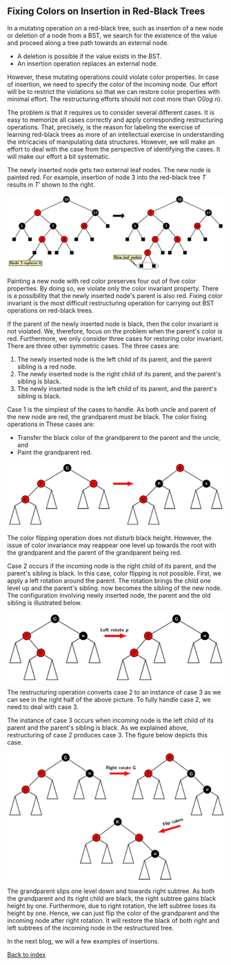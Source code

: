 ## Fixing Colors on Insertion in Red-Black Trees

In a mutating operation on a red-black tree, such as insertion of a new node or deletion of a node from a BST, we search for the existence of the 
value and proceed along a tree path towards an external node. 

- A deletion is possible if the value exists in the BST.
- An insertion operation replaces an external node.

However, these mutating operations could violate color properties. In case of insertion, we need to specify the color of the incoming node. Our effort 
will be to restrict the violations so that we can restore color properties with minimal effort. The restructuring 
efforts should not cost more than O(<i>log n</i>). 

The problem is that it requires us to consider several different cases. It is easy to memorize all cases 
correctly and apply corresponding restructuring operations. That, precisely, is the reason for labeling the exercise of 
learning red-black trees as more of an intellectual exercise in understanding the intricacies of manipulating data structures. 
However, we will make an effort to deal with the case from the perspective of identifying the cases. It will make 
our effort a bit systematic.

The newly inserted node gets two external leaf nodes. The new node is painted red. For example, insertion of
node 3 into the red-black tree $T$ results in $T'$ shown to the right. 
<p>
<img src="../images/rbInsertNew.png" align="center">
</p>
Painting a new node with red color preserves four out of five color properties. By doing so, we violate only the color invariant property. There is a 
possibility that the newly inserted node's parent is also red. Fixing color invariant is the most difficult restructuring operation for carrying out BST 
operations on red-black trees. 

If the parent of the newly inserted node is black, then the color invariant is not violated. We, therefore, focus on the problem when the parent's color is red. 
Furthermore, we only consider three cases for restoring color invariant. There are three other symmetric cases. The three cases are:  

1. The newly inserted node is the left child of its parent, and the parent sibling is a red node. 
2. The newly inserted node is the right child of its parent, and the parent's sibling is black. 
3. The newly inserted node is the left child of its parent, and the parent's sibling is black. 

Case 1 is the simplest of the cases to handle. As both uncle and parent of the new node are red, the grandparent must be black. The color fixing operations in
These cases are:

- Transfer the black color of the grandparent to the parent and the uncle, and 
- Paint the grandparent red. 

<p>
<img src="../images/case1colorInv.png" >
</p>

The color flipping operation does not disturb black height. However, the issue of color invariance may reappear one level up towards the root with the grandparent and the parent of the grandparent being red.  

Case 2 occurs if the incoming node is the right child of its parent, and the parent's sibling is black. In this case, color flipping is not possible. 
First, we apply a left rotation around the parent. The rotation brings the child one level up and the parent's sibling. 
now becomes the sibling of the new node. The configuration involving newly inserted node, the parent and the old sibling is 
illustrated below.

<p>
<img src="../images/case2colorInv.png" align="center" >
</p>

The restructuring operation converts case 2 to an instance of case 3 as we can
see in the right half of the above picture. To fully handle case 2, we need to deal with case 3. 

The instance of case 3 occurs when incoming node is the left child of its parent and the parent's sibling is black. As 
we explained above, restructuring of case 2 produces case 3. The figure below depicts this case. 
<p>
<img src="../images/case3colorInv.png" align="center">
</p>

The grandparent slips one level down and towards right subtree. As both the grandparent and its right child are black, the 
right subtree gains black height by one. Furthermore, due to right rotation, the left subtree loses its height by one. 
Hence, we can just flip the color of the grandparent and the incoming node after right rotation. It will restore the 
black of both right and left subtrees of the incoming node in the restructured tree.

In the next blog, we will a few examples of insertions.

[Back to index](../index.md)
